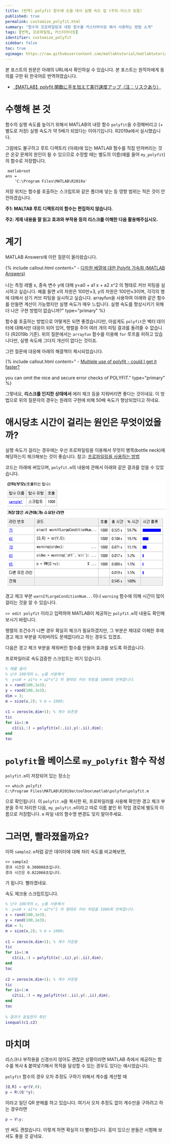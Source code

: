 ```yaml
---
title: (번역) polyfit 함수에 손을 대서 실행 속도 업 (주의-리스크 있음)
published: true
permalink: customize_polyfit.html
summary: "함수의 프로파일링과 내장 함수를 커스터마이징 해서 사용하는 방법 소개"
tags: [번역, 프로파일링, 커스터마이징]
identifier: customize_polyfit
sidebar: false
toc: true
ogimage: https://raw.githubusercontent.com/matlabtutorial/matlabtutorial.github.io/main/images/blog_posts/2023-07-06-customize_polyfit/profiler_result.png
---
```


본 포스트의 원문은 아래의 URL에서 확인하실 수 있습니다. 본 포스트는 원작자에게 동의를 구한 뒤 한국어로 번역하였습니다.

- [【MATLAB】polyfit 関数に手を加えて実行速度アップ（注：リスクあり）](https://qiita.com/eigs/items/3dc064bb52e2de86727f)

# 수행해 본 것

함수의 실행 속도를 높이기 위해서 MATLAB의 내장 함수 `polyfit`을 수정해버리고 (+ 별도로 저장) 실행 속도가 약 5배가 되었다는 이야기입니다. R2019a에서 실시했습니다.

그럼에도 불구하고 루트 디렉토리 (아래)에 있는 MATLAB 함수를 직접 만져버리는 것은 온갖 문제의 원인이 될 수 있으므로 수정할 때는 별도의 이름(예를 들어 `my_polyfit`)의 함수로 저장합니다.

```
 matlabroot
ans =
    'C:\Program Files\MATLAB\R2019a'
```

저장 위치는 함수를 호출하는 스크립트와 같은 폴더에 넣는 등 영향 범위는 적은 것이 안전하겠습니다.

**주1: MALTAB 루트 디렉토리의 함수는 편집하지 않습니다.**

**주2: 게재 내용을 잘 읽고 효과와 부작용 등의 리스크를 이해한 다음 활용해주십시오.**

# 계기

MATLAB Answers에 이런 질문이 올라왔습니다.

{% include callout.html content=" - [다차원 배열에 대한 Polyfit 가속화 (MATLAB Answers)](https://kr.mathworks.com/matlabcentral/answers/478773-polyfit?s_eid=PSM_29435) <br><br> 나는 측정 레벨 x, 종속 변수 y에 대해 y=a0 + a1 x + a2 x^2 의 형태로 커브 피팅을 실시하고 싶습니다. 예를 들면 x의 차원은 100만×3, y의 차원은 100만×3이며, 각각의 행에 대해서 상기 커브 피팅을 실시하고 싶습니다.
arrayfun을 사용하여 아래와 같은 함수를 만들면 계산이 가능했지만 실행 속도가 매우 느립니다. 실행 속도를 향상시키기 위해 더 나은 구현 방법이 없습니까?" type="primary" %} 

함수를 호출하는 방법으로 어떻게든 되면 좋겠습니다만, 아쉽게도 `polyfit`은 벡터 데이터에 대해서만 대응이 되어 있어, 행렬을 주어 여러 개의 피팅 결과를 돌려줄 수 없습니다 (R2019b 기준). 위의 질문에서는 `arrayfun` 함수를 이용해 `for` 루프를 피하고 있습니다만, 실행 속도에 그다지 개선이 없다는 것이죠.

그런 질문에 대응해 아래의 해결책이 제시되었습니다.

{% include callout.html content=" - [Multiple use of polyfit - could I get it faster?](https://kr.mathworks.com/matlabcentral/answers/1836-multiple-use-of-polyfit-could-i-get-it-faster?s_eid=PSM_29435) <br><br> you can omit the nice and secure error checks of POLYFIT." type="primary" %} 

그렇네요, **리스크를 인지한 상태에서** 에러 체크 등을 지워버리면 좋다는 것이네요. 이 방법으로 위의 질문자의 경우는 원래의 구현에 비해 50배 속도가 향상되었다고 하네요.

# 애시당초 시간이 걸리는 원인은 무엇이었을까?

실행 속도가 걸리는 경우에는 우선 프로파일링을 이용해서 무엇이 병목(bottle neck)에 해당하는지 체크해보는 것이 좋습니다. 참고: [프로파일링을 사용하는 방법](https://kr.mathworks.com/help/matlab/matlab_prog/profiling-for-improving-performance.html#f9-17087?s_eid=PSM_29435)

코드는 아래에 써있으며, `polyfit.m`의 내용에 관해서 아래와 같은 결과를 얻을 수 있었습니다.

<p align = "center">
    <img src = "https://raw.githubusercontent.com/matlabtutorial/matlabtutorial.github.io/main/images/blog_posts/2023-07-06-customize_polyfit/profiler_result.png">
</p>

경고 체크 부분 `warnIfLargeConditionNum...`이나 `warning` 함수에 의해 시간이 많이 걸리는 것을 알 수 있습니다.

`>> edit polyfit` 이라고 입력하여 MATLAB이 제공하는 `polyfit.m`의 내용도 확인해보시기 바랍니다.

행렬의 조건수가 나쁜 경우 확실히 체크가 필요하겠지만, 그 부분은 제대로 이해한 후에 경고 체크 부분을 지워버려도 문제없다라고 하는 경우도 있겠죠. 

다음은 경고 체크 부분을 제워버린 함수를 만들어 효과를 보도록 하겠습니다.

프로파일러로 속도검증한 스크립트는 여기 있습니다.

```matlab
% 예를 들어
% 난수 100개의 x, y를 사용해서
%  y=a0 + a1*x + a2*x^2 의 형태로 커브 피팅을 1000회 반복합니다.
x = rand(100,1e3);
y = rand(100,1e3);
dim = 3; 
m = size(x,2); % m = 1000;

c1 = zeros(m,dim+1); % 계수 보존용
tic
for ii=1:m
   c1(ii,:) = polyfit(x(:,ii),y(:,ii),dim);
end
toc
```

# `polyfit`을 베이스로 `my_polyfit` 함수 작성

`polyfit.m`이 저장되어 있는 장소는 

```
>> which polyfit
C:\Program Files\MATLAB\R2019a\toolbox\matlab\polyfun\polyfit.m
```

으로 확인됩니다. 이 `polyfit.m`을 복사한 뒤, 프로파일러를 사용해 확인한 경고 체크 부분을 주석 처리한 다음, `my_polyfit.m`이라고 따로 이름 붙인 뒤 작업 경로에 별도의 이름으로 저장합니다. `m` 파일 내의 함수명 변경도 잊지 말아주세요.

# 그러면, 빨라졌을까요?

이하 `sample2.m`처럼 같은 데이터에 대해 처리 속도를 비교해보면,

```
>> sample2
경과 시간은 0.300088초입니다.
경과 시간은 0.022066초입니다.
```

가 됩니다. 빨라졌네요.

속도 체크용 스크립트입니다.

```matlab
% 난수 100개의 x, y를 사용해서
%  y=a0 + a1*x + a2*x^2 의 형태로 커브 피팅을 1000회 반복합니다.
x = rand(100,1e3);
y = rand(100,1e3);
dim = 3; 
m = size(x,2); % m = 1000;

c1 = zeros(m,dim+1); % 계수 저장용
tic
for ii=1:m
   c1(ii,:) = polyfit(x(:,ii),y(:,ii),dim);
end
toc

c2 = zeros(m,dim+1); % 계수 저장용
tic
for ii=1:m
   c2(ii,:) = my_polyfit(x(:,ii),y(:,ii),dim);
end
toc

% 결과가 동일한지 확인
isequal(c1,c2)
```

# 마치며

리스크나 부작용을 신경쓰지 않아도 괜찮은 상황이라면 MATLAB 측에서 제공하는 함수를 복사 & 붙여넣기해서 목적을 달성할 수 있는 경우도 있다는 예시었습니다.

`polyfit` 함수의 경우 오차 추정도 구하기 위해서 계수를 계산할 때 

```matlab
[Q,R] = qr(V,0);
p = R\(Q'*y);
```

이라고 일단 QR 분해를 하고 있습니다. 여기서 오차 추정도 없이 계수만을 구하려고 하는 경우라면

```matlab
p = V\y;
```

만 써도 괜찮습니다. 이렇게 하면 확실히 더 빨라집니다. 흥미 있으신 분들은 시험해 보셔도 좋을 것 같네요.